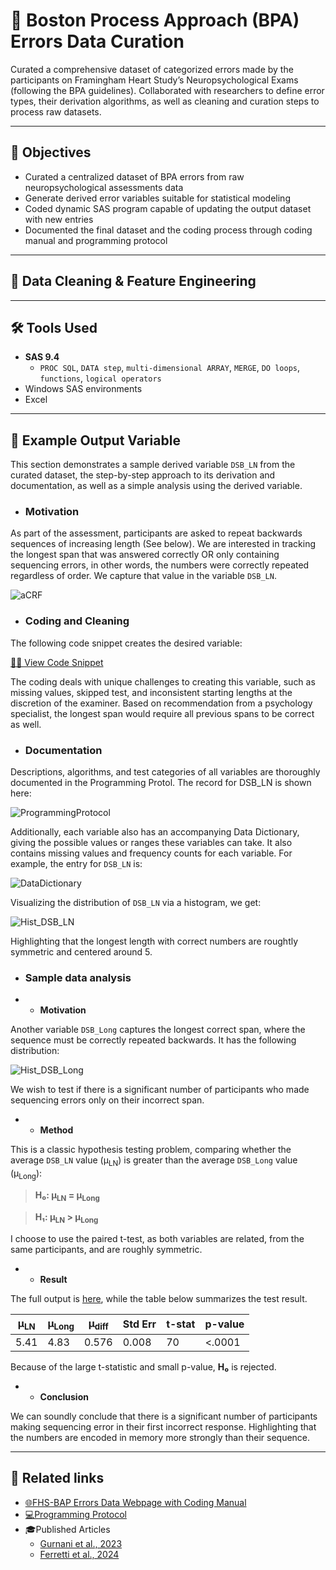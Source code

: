 # 🧠 Boston Process Approach (BPA) Errors Data Curation 

Curated a comprehensive dataset of categorized errors made by the participants on Framingham Heart Study’s Neuropsychological Exams (following the BPA guidelines).  Collaborated with researchers to define error types, their derivation algorithms, as well as cleaning and curation steps to process raw datasets.  


---

## 📌 Objectives

- Curated a centralized dataset of BPA errors from raw neuropsychological assessments data
- Generate derived error variables suitable for statistical modeling
- Coded dynamic SAS program capable of updating the output dataset with new entries
- Documented the final dataset and the coding process through coding manual and programming protocol


---
## 🔧 Data Cleaning & Feature Engineering
---

## 🛠️ Tools Used

- **SAS 9.4**
  - `PROC SQL`, `DATA step`, `multi-dimensional ARRAY`, `MERGE`, `DO loops`, `functions`, `logical operators`
- Windows SAS environments
- Excel

---

## 🔢 Example Output Variable 

This section demonstrates a sample derived variable `DSB_LN` from the curated dataset, the step-by-step approach to its derivation and documentation, as well as a simple analysis using the derived variable. 

- ### Motivation

As part of the assessment, participants are asked to repeat backwards sequences of increasing length (See below). We are interested in tracking the longest span that was answered correctly OR only containing sequencing errors, in other words, the numbers were correctly repeated regardless of order.  We capture that value in the variable `DSB_LN`.

![aCRF](Visuals/aCRF.png)

- ### Coding and Cleaning

The following code snippet creates the desired variable:

[👨‍💻 View Code Snippet](codes/CodeSnippet.sas)

The coding deals with unique challenges to creating this variable, such as missing values, skipped test, and inconsistent starting lengths at the discretion of the examiner.  Based on recommendation from a psychology specialist, the longest span would require all previous spans to be correct as well.

- ### Documentation

Descriptions, algorithms, and test categories of all variables are thoroughly documented in the Programming Protol.  The record for DSB_LN is shown here:

![ProgrammingProtocol](Visuals/ProtocolTable.png)

Additionally, each variable also has an accompanying Data Dictionary, giving the possible values or ranges these variables can take.  It also contains missing values and frequency counts for each variable.  For example, the entry for `DSB_LN` is:

![DataDictionary](Visuals/CodingManualTable.png)

Visualizing the distribution of `DSB_LN` via a histogram, we get:

![Hist_DSB_LN](Visuals/Histogram_DSBLN.png)

Highlighting that the longest length with correct numbers are roughtly symmetric and centered around 5.

- ### Sample data analysis
-	- **Motivation**
   
Another variable `DSB_Long` captures the longest correct span, where the sequence must be correctly repeated backwards.  It has the following distribution:

![Hist_DSB_Long](Visuals/Histogram_DSBLong.png)

We wish to test if there is a significant number of participants who made sequencing errors only on their incorrect span.

- 	- **Method**

This is a classic hypothesis testing problem, comparing whether the average `DSB_LN` value (μ<sub>LN</sub>) is greater than the average `DSB_Long` value (μ<sub>Long</sub>):

> **H₀: μ<sub>LN</sub> = μ<sub>Long</sub>** 
 
> **H₁: μ<sub>LN</sub> > μ<sub>Long</sub>**

I choose to use the paired t-test, as both variables are related, from the same participants, and are roughly symmetric. 

-  	- **Result**

The full output is [here](https://calving-analytics.github.io/Projects-Portfolio/BPA%20Error%20Data%20Curation/Output/TestOutput.html), while the table below summarizes the test result.

| μ<sub>LN</sub>   | μ<sub>Long</sub>   | μ<sub>diff</sub>    | Std Err | t-stat  | p-value |
|------|------|-------|---------|----|---------|
| 5.41 | 4.83 | 0.576 | 0.008   | 70 | <.0001  |

Because of the large t-statistic and small p-value, **H₀** is rejected.

-	- **Conclusion**

We can soundly conclude that there is a significant number of participants making sequencing error in their first incorrect response.  Highlighting that the numbers are encoded in memory more strongly than their sequence. 

---

## 🔗 Related links

- [🌐FHS-BAP Errors Data Webpage with Coding Manual](https://fhsbap.bu.edu/docs_main/qualitative_errors_in_neuropsychological_exams)
- [💻Programming Protocol](https://www.bu.edu/fhs/share/protocols/vr_npqerror_2021_a_1468s_protocol1.pdf)
- 🎓Published Articles
	- [Gurnani et al., 2023](https://doi.org/10.1093/arclin/acad067.009)
	- [Ferretti et al., 2024](https://doi.org/10.1002/alz.13500)
